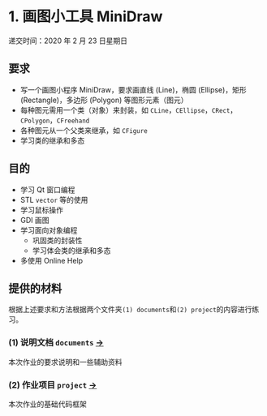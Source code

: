# 1. 画图小工具 MiniDraw

递交时间：2020 年 2 月 23 日星期日

## 要求

- 写一个画图小程序 MiniDraw，要求画直线 (Line)，椭圆 (Ellipse)，矩形 (Rectangle)，多边形 (Polygon) 等图形元素（图元）
- 每种图元需用一个类（对象）来封装，如 `CLine`，`CEllipse`，`CRect`，`CPolygon`，`CFreehand` 
- 各种图元从一个父类来继承，如 `CFigure` 
- 学习类的继承和多态

## 目的

- 学习 Qt 窗口编程
- STL `vector` 等的使用
- 学习鼠标操作
- GDI 画图
- 学习面向对象编程
  - 巩固类的封装性
  - 学习体会类的继承和多态
- 多使用 Online Help

## 提供的材料

根据上述要求和方法根据两个文件夹`(1) documents`和`(2) project`的内容进行练习。

### (1) 说明文档 `documents` [->](documents/) 

本次作业的要求说明和一些辅助资料

### (2) 作业项目 `project` [->](project/) 

本次作业的基础代码框架

